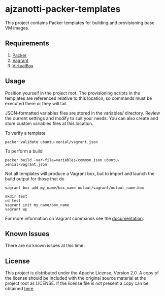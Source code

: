 # ajzanotti-packer-templates

This project contains Packer templates for building and provisioning base VM images.

## Requirements

1. [Packer](https://www.packer.io/)
2. [Vagrant](https://www.vagrantup.com/)
3. [VirtualBox](https://www.virtualbox.org/)

## Usage

Position yourself in the project root. The provisioning scripts in the templates
are referenced relative to this location, so commands must be executed there or
they will fail.

JSON-formatted variables files are stored in the variables/ directory. Review the
current settings and modify to suit your needs. You can also create and store custom
variables files at this location.

To verify a template
```Shell
packer validate ubuntu-xenial/vagrant.json
```

To perform a build
```Shell
packer build -var-file=variables/common.json ubuntu-xenial/vagrant.json
```

Not all templates will produce a Vagrant box, but to import and launch the build
output for those that do
```Shell
vagrant box add my_name/box_name output/vagrant/output_name.box

mkdir test
cd test
vagrant init my_name/box_name
vagrant up
```

For more information on Vagrant commands see the [documentation](https://docs.vagrantup.com).

## Known Issues

There are no known issues at this time.

## License

This project is distributed under the Apache License, Version 2.0. A copy of the
license should be included with the original source material at the project root
as LICENSE. If the license file is not present a copy can be obtained [here](http://www.apache.org/licenses/LICENSE-2.0.txt).
